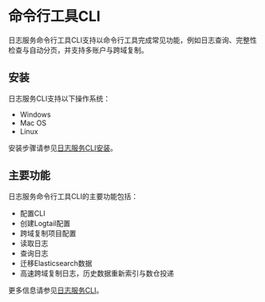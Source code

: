 # 命令行工具CLI

日志服务命令行工具CLI支持以命令行工具完成常见功能，例如日志查询、完整性检查与自动分页，并支持多账户与跨域复制。

## 安装

日志服务CLI支持以下操作系统：

-   Windows
-   Mac OS
-   Linux

安装步骤请参见[日志服务CLI安装](https://github.com/aliyun/aliyun-log-cli/blob/master/README.md#installation)。

## 主要功能

日志服务命令行工具CLI的主要功能包括：

-   配置CLI
-   创建Logtail配置
-   跨域复制项目配置
-   读取日志
-   查询日志
-   迁移Elasticsearch数据
-   高速跨域复制日志，历史数据重新索引与数仓投递

更多信息请参见[日志服务CLI](https://github.com/aliyun/aliyun-log-cli/blob/master/README.md)。

